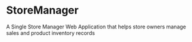 # StoreManager
A Single Store Manager Web Application that helps store owners manage sales and product inventory records
